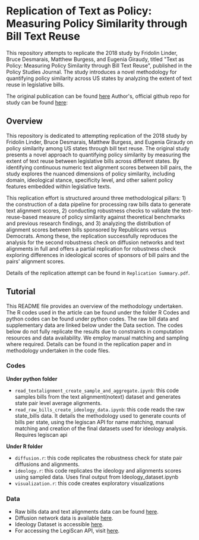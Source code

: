 # Replication of Text as Policy: Measuring Policy Similarity through Bill Text Reuse

This repository attempts to replicate the 2018 study by Fridolin Linder, Bruce Desmarais, Matthew Burgess, and Eugenia Giraudy, titled "Text as Policy: Measuring Policy Similarity through Bill Text Reuse", published in the Policy Studies Journal. The study introduces a novel methodology for quantifying policy similarity across US states by analyzing the extent of text reuse in legislative bills.

The original publication can be found [here](https://onlinelibrary.wiley.com/doi/abs/10.1111/psj.12257) 
Author's, official github repo for study can be found [here](https://github.com/desmarais-lab/text_reuse/tree/master?tab=readme-ov-file): 


## Overview

This repository is dedicated to attempting replication of the 2018 study by Fridolin Linder, Bruce Desmarais, Matthew Burgess, and Eugenia Giraudy on policy similarity among US states through bill text reuse. The original study presents a novel approach to quantifying policy similarity by measuring the extent of text reuse between legislative bills across different states. By identifying continuous numeric text alignment scores between bill pairs, the study explores the nuanced dimensions of policy similarity, including domain, ideological stance, specificity level, and other salient policy features embedded within legislative texts.  

  This replication effort is structured around three methodological pillars: 1) the construction of a data pipeline for processing raw bills data to generate text alignment scores, 2) conducting robustness checks to validate the text-reuse-based measure of policy similarity against theoretical benchmarks and previous research findings, and 3) analyzing the distribution of alignment scores between bills sponsored by Republicans versus Democrats. Among these, the replication successfully reproduces the analysis for the second robustness check on diffusion networks and text alignments  in full and offers a partial replication for robustness check exploring differences in ideological scores of sponsors of bill pairs and the pairs' alignment scores.  
  
  Details of the replication attempt can be found in `Replication Summary.pdf`.

## Tutorial

This README file provides an overview of the methodology undertaken. The R codes used in the article can be found under the folder R Codes and python codes can be found under python codes. The raw bill data and supplementary data are linked below under the Data section.
The codes below do not fully replicate the results due to constraints in computation resources and data availability. We employ manual matching and sampling where required. Details can be found in the replication paper and in methodology undertaken in the code files.

### Codes
**Under python folder**
- `read_textalignment_create_sample_and_aggregate.ipynb`: this code samples bills from the text alignment(notext) dataset and generates state pair level average alignments.
- `read_raw_bills_create_ideology_data.ipynb`: this code reads the raw state_bills data. It details the methodology used to generate counts of bills per state, using the legiscan API for name matching, manual matching and creation of the final datasets used for ideology analysis. Requires legiscan api

**Under R folder**
- `diffusion.r`: this code replicates the robustness check for state pair diffusions and alignments.
- `ideology.r`: this code replicates the ideology and alignments scores using sampled data. Uses final output from Ideology_dataset.ipynb 
- `visualization.r`: this code creates exploratory visualizations

### Data

- Raw bills data and text alignments data can be found [here](https://dataverse.harvard.edu/dataset.xhtml?persistentId=doi%3A10.7910%2FDVN%2FCZ25GF).
- Diffusion network data is available [here](https://dataverse.harvard.edu/dataset.xhtml?persistentId=doi:10.7910/DVN/A1GIMB).
- Ideology Dataset is accessible [here](https://dataverse.harvard.edu/dataset.xhtml?persistentId=doi:10.7910/DVN/GZJOT3).
- For accessing the LegiScan API, visit [here](https://legiscan.com/about).

